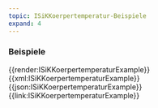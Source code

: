 ```yaml
---
topic: ISiKKoerpertemperatur-Beispiele
expand: 4
---
```

### Beispiele


<tabs>
    <tab title="Übersicht">      
        {{render:ISiKKoerpertemperaturExample}}
    </tab>
    <tab title="XML">      
        {{xml:ISiKKoerpertemperaturExample}}
    </tab>
    <tab title="JSON">
        {{json:ISiKKoerpertemperaturExample}}
    </tab>
    <tab title="Link">
        {{link:ISiKKoerpertemperaturExample}}
    </tab>
</tabs>

